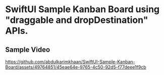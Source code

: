 # SwiftUI Sample Kanban Board using "draggable and dropDestination" APIs.

## Sample Video
https://github.com/abdulkarimkhaan/SwiftUI-Sample-Kanban-Board/assets/49764851/45eae64e-9765-4c50-92d5-f77deee1f9cb

